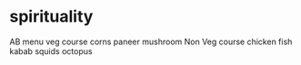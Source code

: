 # spirituality
AB menu
  veg course
    corns
    paneer
    mushroom
  Non Veg course
    chicken
    fish 
    kabab
    squids
    octopus

